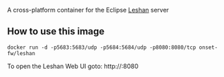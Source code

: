 A cross-platform container for the Eclipse [Leshan](https://hudson.eclipse.org/leshan/job/leshan/) server

## How to use this image

```
docker run -d -p5683:5683/udp -p5684:5684/udp -p8080:8080/tcp onset-fw/leshan
```

To open the Leshan Web UI goto: http://<host>:8080

